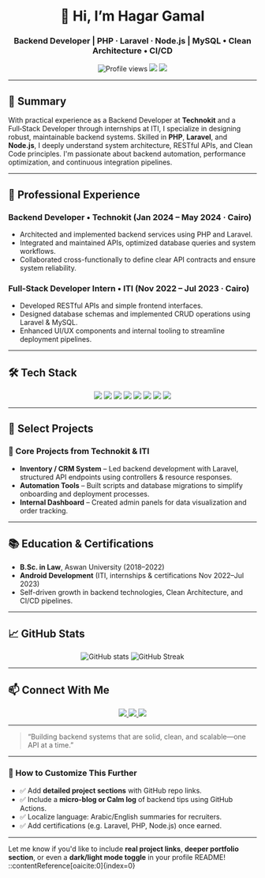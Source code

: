 <h1 align="center">👋 Hi, I’m Hagar Gamal</h1>
<h3 align="center">Backend Developer | PHP · Laravel · Node.js | MySQL • Clean Architecture • CI/CD</h3>

<p align="center">
  <img src="https://komarev.com/ghpvc/?username=hagar-gamal&style=flat-square&color=0e75b6" alt="Profile views" />
  <img src="https://img.shields.io/badge/📍Aswan%2C%20Egypt-Location-blue" />
  <img src="https://img.shields.io/badge/🎓B.Sc.%20Law%20(Aswan%20Univ.)-Graduated-blue" />
</p>

---

## 📌 Summary

With practical experience as a Backend Developer at **Technokit** and a Full‑Stack Developer through internships at ITI, I specialize in designing robust, maintainable backend systems. Skilled in **PHP**, **Laravel**, and **Node.js**, I deeply understand system architecture, RESTful APIs, and Clean Code principles. I'm passionate about backend automation, performance optimization, and continuous integration pipelines.

---

## 💼 Professional Experience

### **Backend Developer** • Technokit (Jan 2024 – May 2024 · Cairo)
- Architected and implemented backend services using PHP and Laravel.
- Integrated and maintained APIs, optimized database queries and system workflows.
- Collaborated cross-functionally to define clear API contracts and ensure system reliability.

### **Full‑Stack Developer Intern** • ITI (Nov 2022 – Jul 2023 · Cairo)
- Developed RESTful APIs and simple frontend interfaces.
- Designed database schemas and implemented CRUD operations using Laravel & MySQL.
- Enhanced UI/UX components and internal tooling to streamline deployment pipelines.

---

## 🛠️ Tech Stack

<p align="center">
  <img src="https://img.shields.io/badge/Laravel-FC4644?style=for-the-badge&logo=laravel&logoColor=white" />
  <img src="https://img.shields.io/badge/PHP-777BB4?style=for-the-badge&logo=php&logoColor=white" />
  <img src="https://img.shields.io/badge/Node.js-339933?style=for-the-badge&logo=nodedotjs&logoColor=white" />
  <img src="https://img.shields.io/badge/MySQL-005C84?style=for-the-badge&logo=mysql&logoColor=white" />
  <img src="https://img.shields.io/badge/Docker-2496ED?style=for-the-badge&logo=docker&logoColor=white" />
  <img src="https://img.shields.io/badge/Git-F05032?style=for-the-badge&logo=git&logoColor=white" />
  <img src="https://img.shields.io/badge/REST API-000000?style=for-the-badge&logo=rest" />
  <img src="https://img.shields.io/badge/Clean%20Architecture-0052CC?style=for-the-badge" />
</p>

---

## 🚀 Select Projects

### **🎯 Core Projects from Technokit & ITI**
- **Inventory / CRM System** – Led backend development with Laravel, structured API endpoints using controllers & resource responses.
- **Automation Tools** – Built scripts and database migrations to simplify onboarding and deployment processes.
- **Internal Dashboard** – Created admin panels for data visualization and order tracking.

---

## 📚 Education & Certifications

- **B.Sc. in Law**, Aswan University (2018–2022)  
- **Android Development** (ITI, internships & certifications Nov 2022–Jul 2023)  
- Self-driven growth in backend technologies, Clean Architecture, and CI/CD pipelines.

---

## 📈 GitHub Stats

<p align="center">
  <img src="https://github-readme-stats.vercel.app/api?username=hagar-gamal&show_icons=true&theme=tokyonight" alt="GitHub stats" />
  <img src="https://github-readme-streak-stats.herokuapp.com/?user=hagar-gamal&theme=tokyonight" alt="GitHub Streak" />
</p>

---

## 📫 Connect With Me

<p align="center">
  <a href="mailto:your.email@domain.com">
    <img src="https://img.shields.io/badge/Email-D14836?style=for-the-badge&logo=gmail&logoColor=white" />
  </a>
  <a href="https://www.linkedin.com/in/your-linkedin/">
    <img src="https://img.shields.io/badge/LinkedIn-0A66C2?style=for-the-badge&logo=linkedin&logoColor=white" />
  </a>
  <a href="https://github.com/hagar-gamal">
    <img src="https://img.shields.io/badge/GitHub-100000?style=for-the-badge&logo=github&logoColor=white" />
  </a>
</p>

---

> “Building backend systems that are solid, clean, and scalable—one API at a time.”

---

### 🔧 How to Customize This Further

- ✅ Add **detailed project sections** with GitHub repo links.
- ✅ Include a **micro-blog or Calm log** of backend tips using GitHub Actions.
- ✅ Localize language: Arabic/English summaries for recruiters.
- ✅ Add certifications (e.g. Laravel, PHP, Node.js) once earned.

---

Let me know if you'd like to include **real project links**, **deeper portfolio section**, or even a **dark/light mode toggle** in your profile README!
::contentReference[oaicite:0]{index=0}
